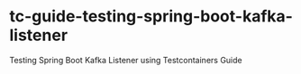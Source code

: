 # tc-guide-testing-spring-boot-kafka-listener
Testing Spring Boot Kafka Listener using Testcontainers Guide

